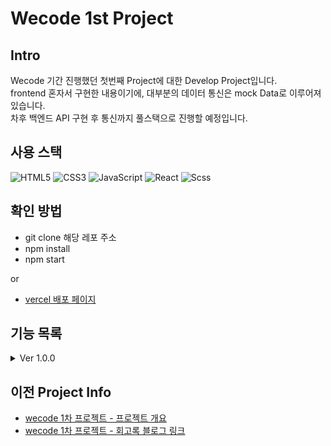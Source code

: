 # Wecode 1st Project

## Intro

Wecode 기간 진행했던 첫번째 Project에 대한 Develop Project입니다.<br/>
frontend 혼자서 구현한 내용이기에, 대부분의 데이터 통신은 mock Data로 이루어져있습니다.<br/>
차후 백엔드 API 구현 후 통신까지 풀스택으로 진행할 예정입니다.

## 사용 스택

![HTML5](https://img.shields.io/badge/html5-E34F26.svg?style=for-the-badge&logo=html5&logoColor=white)
![CSS3](https://img.shields.io/badge/css3-1572B6.svg?style=for-the-badge&logo=css3&logoColor=white)
![JavaScript](https://img.shields.io/badge/javascript-%23323330.svg?style=for-the-badge&logo=javascript&logoColor=%23F7DF1E)
![React](https://img.shields.io/badge/react-%2320232a.svg?style=for-the-badge&logo=react&logoColor=%2361DAFB)
![Scss](https://img.shields.io/badge/sass-DB7093?style=for-the-badge&logo=sass&logoColor=white)

## 확인 방법

- git clone 해당 레포 주소
- npm install
- npm start

or

- [vercel 배포 페이지](https://wecode-1st-project-1.vercel.app/)

## 기능 목록
<details>
<summary>Ver 1.0.0</summary>
  <br/>
  - 기간 : 23.03.23 ~ 29 (약 7일)<br/><br/>
  - 소개 : 기존 팀으로 진행했던 프로젝트의 user flow를 기반으로 기본적인 레이아웃과 기능 구현<br/><br/>
  - 개발 기능 : https://bluemind917.tistory.com/254
</details>

## 이전 Project Info

- [wecode 1차 프로젝트 - 프로젝트 개요](https://bluemind917.tistory.com/253)
- [wecode 1차 프로젝트 - 회고록 블로그 링크](https://boom-nigella-c57.notion.site/e658da55f3374948aed7d395bdc748d2)


